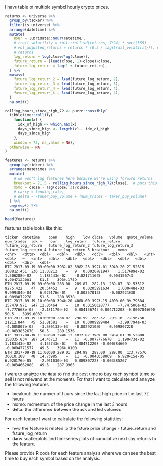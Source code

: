 I have table of multiple symbol hourly crypto prices.

```r
returns <- universe %>%
  group_by(ticker) %>%
  filter(is_universe) %>%
  arrange(datetime) %>%
  mutate(
    hour = lubridate::hour(datetime),
    # trail_volatility = roll::roll_sd(returns, 7*24) * sqrt(365),
    # vol_adjusted_returns = returns * (0.5 / lag(trail_volatility)), # 7 day trailing vol to size things by
    # returns
    log_return = log(close/lag(close)),
    future_return = (lead(close, 1)-close)/close,
    future_log_return = log(1 + future_return),
  ) %>%
  mutate(
    future_log_return_2 = lead(future_log_return, 2),
    future_log_return_3 = lead(future_log_return, 3),
    future_log_return_4 = lead(future_log_return, 4),
    future_log_return_5 = lead(future_log_return, 5),
  )
  na.omit()

rolling_hours_since_high_72 <- purrr::possibly(
  tibbletime::rollify(
    function(x) {
      idx_of_high <- which.max(x)
      days_since_high <- length(x) - idx_of_high
      days_since_high
    },
    window = 72, na_value = NA),
  otherwise = NA
)

features <- returns %>%
  group_by(ticker) %>%
  arrange(datetime) %>%
  mutate(
    # we won't lag features here because we're using forward returns
    breakout = 71.5 - rolling_hours_since_high_72(close),  # puts this feature on a scale -9.5 to +9.5 (9.5 = high was today)
    momo = close - lag(close, 3)/close,
    # carry = funding_rate,
    # delta = -taker_buy_volume + (num_trades - taker_buy_volume)
  ) %>%
  ungroup() %>%
  na.omit()

head(features)
```

features table looks like this: 
```
ticker	datetime	open	high	low	close	volume	quote_volume	num_trades	ask	⋯	hour	log_return	future_return	future_log_return	future_log_return_2	future_log_return_3	future_log_return_4	future_log_return_5	breakout	momo
<chr>	<dttm>	<dbl>	<dbl>	<dbl>	<dbl>	<dbl>	<dbl>	<int>	<dbl>	⋯	<int>	<dbl>	<dbl>	<dbl>	<dbl>	<dbl>	<dbl>	<dbl>	<dbl>	<dbl>
BTC	2017-09-19 09:00:00	3932.02	3982.23	3921.01	3940.20	27.52615	108812.451	236	11.00212	⋯	9	0.0020781947	1.517689e-02	1.506288e-02	1.183443e-02	-0.021711695	0.004156743	0.0047122081	51.5	3939.1759
ETH	2017-09-19 09:00:00	283.00	289.87	282.13	289.87	32.53512	9275.422	47	20.54452	⋯	9	0.0205991634	1.000448e-03	9.999484e-04	6.920176e-05	-0.003570133	-0.002921030	0.0098072278	51.5	288.8538
BTC	2017-09-19 10:00:00	3940.20	4000.00	3923.15	4000.00	39.79384	157479.971	247	12.83464	⋯	10	0.0150628777	-7.747500e-03	-7.777668e-03	-2.171170e-02	0.004156743	0.004712208	-0.0007846690	50.5	3999.0037
ETH	2017-09-19 10:00:00	286.07	290.99	283.52	290.16	73.56736	21212.844	45	51.81581	⋯	10	0.0009999484	-3.997794e-03	-4.005807e-03	-3.570133e-03	-0.002921030	0.009807228	-0.0033852670	50.5	289.1536
BTC	2017-09-19 11:00:00	3990.13	4032.02	3969.00	3969.01	39.53009	158335.834	287	14.43713	⋯	11	-0.0077776678	1.190473e-02	1.183443e-02	4.156743e-03	0.004712208	-0.000784669	-0.0004771577	49.5	3968.0100
ETH	2017-09-19 11:00:00	289.01	294.99	289.00	289.00	123.77576	36010.108	48	14.73985	⋯	11	-0.0040058069	6.920415e-05	6.920176e-05	-2.921030e-03	0.009807228	-0.003385267	-0.0034662080	49.5	287.9965
```


I want to analyze the data to find the best time to buy each symbol (time to sell is not relevand at the moment).
For that I want to calculate and analyze the following features:
- breakout: the number of hours since the last high price in the last 72 hours
- momo: momentum of the price change in the last 3 hours
- delta: the difference between the ask and bid volumes

For each feature I want to calculate the following statistics:
- how the feature is related to the future price change - future_return and future_log_return
- darw scatterplots and timeseries plots of cumulative next day returns to the feature.

Please provide R code for each feature analysis  where we can see the best time to buy each symbol based on the analysis.
